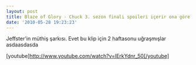 ```yaml
---
layout: post
title: Blaze of Glory - Chuck 3. sezon finali spoileri içerir ona göre
date: '2010-05-28 19:23:23'
---
```


Jeffster'in müthiş şarkısı. Evet bu klip için 2 haftasonu uğraşmışlar asdaasdasda

[youtube]http://www.youtube.com/watch?v=lErkYdnr_50[/youtube]